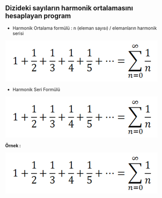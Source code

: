 ## Dizideki sayıların harmonik ortalamasını hesaplayan program 

- Harmonik Ortalama formülü : n (eleman sayısı) / elemanların harmonik serisi 

![Harmonic Series Formule](https://github.com/aliihsanakcay/JavaCamp/blob/main/findHarmonicSeries/figure/formule.png)

- Harmonik Seri Formülü 

![Harmonic Series Formule](https://github.com/aliihsanakcay/JavaCamp/blob/main/findHarmonicSeries/figure/formule.png)

**Örnek :**

![Harmonic Series Formule](https://github.com/aliihsanakcay/JavaCamp/blob/main/findHarmonicSeries/figure/formule.png)